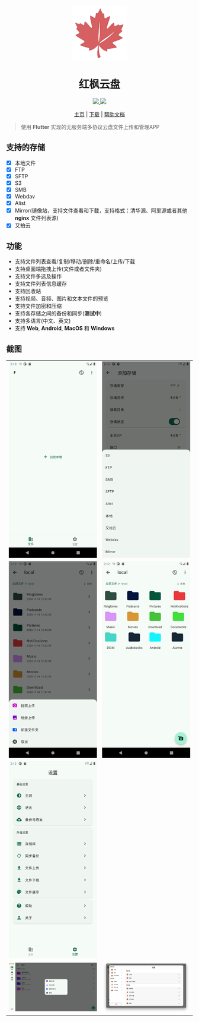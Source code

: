 <div align="center">
  <img src="./app/assets/icon/icon-transparent.png" width="150" />
  <h1>红枫云盘</h1>
</div>

<div align="center">
  <a href="https://github.com/honmaple/maple-file/releases/tag/v1.0.5" target="_blank">
    <img src="https://img.shields.io/badge/release-1.0.5-brightgreen.svg">
  </a>
  <a href="https://github.com/honmaple/maple-file/blob/master/LICENSE" target="_blank">
    <img src="https://img.shields.io/badge/license-GPL3.0-blue.svg">
  </a>

 [主页][home] | [下载][download] | [帮助文档][document]
</div>

[home]: https://fileapp.honmaple.com
[document]: https://fileapp.honmaple.com/guide/introduction.html
[download]: https://github.com/honmaple/maple-file/releases/tag/v1.0.5

> 使用 **Flutter** 实现的无服务端多协议云盘文件上传和管理APP

## 支持的存储
   - [X] 本地文件
   - [X] FTP
   - [X] SFTP
   - [X] S3
   - [X] SMB
   - [X] Webdav
   - [X] Alist
   - [X] Mirror(镜像站，支持文件查看和下载，支持格式：清华源、阿里源或者其他 **nginx** 文件列表源)
   - [X] 又拍云

## 功能
   - 支持文件列表查看/复制/移动/删除/重命名/上传/下载
   - 支持桌面端拖拽上传(文件或者文件夹)
   - 支持文件多选及操作
   - 支持文件列表信息缓存
   - 支持回收站
   - 支持视频、音频、图片和文本文件的预览
   - 支持文件加密和压缩
   - 支持各存储之间的备份和同步(**测试中**)
   - 支持多语言(中文、英文)
   - 支持 **Web**, **Android**, **MacOS** 和 **Windows**

## 截图
<table rules="none">
  <tr>
    <td><img src="./example/screenshot/flutter_01.png" /></td>
    <td><img src="./example/screenshot/flutter_02.png" /></td>
  </tr>
   <tr>
    <td><img src="./example/screenshot/flutter_03.png" /></td>
    <td><img src="./example/screenshot/flutter_04.png" /></td>
  </tr>
   <tr>
    <td><img src="./example/screenshot/flutter_05.png" /></td>
  </tr>
   <tr>
    <td><img src="./example/screenshot/flutter_06.png" /></td>
    <td><img src="./example/screenshot/flutter_07.png" /></td>
  </tr>
</table>
